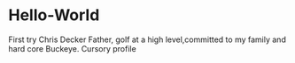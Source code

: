 # Hello-World
First try
Chris Decker
Father, golf at a high level,committed to my family and hard core Buckeye.
Cursory profile

